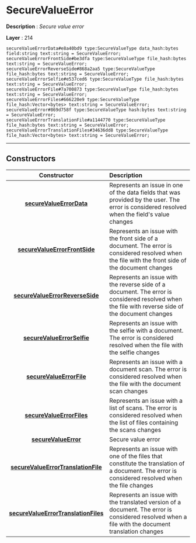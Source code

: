 # SecureValueError

**Description** : *Secure value error*

**Layer** : 214

```tl
secureValueErrorData#e8a40bd9 type:SecureValueType data_hash:bytes field:string text:string = SecureValueError;
secureValueErrorFrontSide#be3dfa type:SecureValueType file_hash:bytes text:string = SecureValueError;
secureValueErrorReverseSide#868a2aa5 type:SecureValueType file_hash:bytes text:string = SecureValueError;
secureValueErrorSelfie#e537ced6 type:SecureValueType file_hash:bytes text:string = SecureValueError;
secureValueErrorFile#7a700873 type:SecureValueType file_hash:bytes text:string = SecureValueError;
secureValueErrorFiles#666220e9 type:SecureValueType file_hash:Vector<bytes> text:string = SecureValueError;
secureValueError#869d758f type:SecureValueType hash:bytes text:string = SecureValueError;
secureValueErrorTranslationFile#a1144770 type:SecureValueType file_hash:bytes text:string = SecureValueError;
secureValueErrorTranslationFiles#34636dd8 type:SecureValueType file_hash:Vector<bytes> text:string = SecureValueError;
```

---

## Constructors

| Constructor | Description |
| :---: | :--- |
| [**secureValueErrorData**](constructor/secureValueErrorData) | Represents an issue in one of the data fields that was provided by the user. The error is considered resolved when the field's value changes |
| [**secureValueErrorFrontSide**](constructor/secureValueErrorFrontSide) | Represents an issue with the front side of a document. The error is considered resolved when the file with the front side of the document changes |
| [**secureValueErrorReverseSide**](constructor/secureValueErrorReverseSide) | Represents an issue with the reverse side of a document. The error is considered resolved when the file with reverse side of the document changes |
| [**secureValueErrorSelfie**](constructor/secureValueErrorSelfie) | Represents an issue with the selfie with a document. The error is considered resolved when the file with the selfie changes |
| [**secureValueErrorFile**](constructor/secureValueErrorFile) | Represents an issue with a document scan. The error is considered resolved when the file with the document scan changes |
| [**secureValueErrorFiles**](constructor/secureValueErrorFiles) | Represents an issue with a list of scans. The error is considered resolved when the list of files containing the scans changes |
| [**secureValueError**](constructor/secureValueError) | Secure value error |
| [**secureValueErrorTranslationFile**](constructor/secureValueErrorTranslationFile) | Represents an issue with one of the files that constitute the translation of a document. The error is considered resolved when the file changes |
| [**secureValueErrorTranslationFiles**](constructor/secureValueErrorTranslationFiles) | Represents an issue with the translated version of a document. The error is considered resolved when a file with the document translation changes |